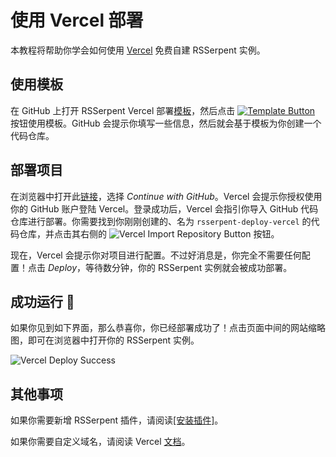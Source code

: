 # 使用 Vercel 部署

本教程将帮助你学会如何使用 [Vercel](https://vercel.com) 免费自建 RSSerpent 实例。

## 使用模板

在 GitHub 上打开 RSSerpent Vercel 部署[模板](https://github.com/RSSerpent-Rev/RSSerpent-deploy-vercel)，然后点击 [![Template Button](https://cdn.jsdelivr.net/gh/rsserpent/asset@latest/template-button.png)](https://github.com/RSSerpent-Rev/RSSerpent-deploy-vercel/generate) 按钮使用模板。GitHub 会提示你填写一些信息，然后就会基于模板为你创建一个代码仓库。

## 部署项目

在浏览器中打开此[链接](https://vercel.com/new)，选择 *Continue with GitHub*。Vercel 会提示你授权使用你的 GitHub 账户登陆 Vercel。登录成功后，Vercel 会指引你导入 GitHub 代码仓库进行部署。你需要找到你刚刚创建的、名为 `rsserpent-deploy-vercel` 的代码仓库，并点击其右侧的 ![Vercel Import Repository Button](https://cdn.jsdelivr.net/gh/rsserpent/asset@latest/vercel-import-repo-button.png) 按钮。

现在，Vercel 会提示你对项目进行配置。不过好消息是，你完全不需要任何配置！点击 *Deploy*，等待数分钟，你的 RSSerpent 实例就会被成功部署。

## 成功运行 🎉

如果你见到如下界面，那么恭喜你，你已经部署成功了！点击页面中间的网站缩略图，即可在浏览器中打开你的 RSSerpent 实例。

![Vercel Deploy Success](https://cdn.jsdelivr.net/gh/rsserpent/asset@latest/vercel-deploy-success.png)

## 其他事项

如果你需要新增 RSSerpent 插件，请阅读[[安装插件]](plugin.md)。

如果你需要自定义域名，请阅读 Vercel [文档](https://vercel.com/docs/concepts/projects/custom-domains)。
